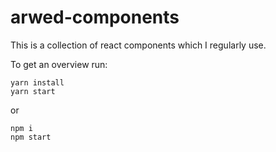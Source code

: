 # arwed-components

This is a collection of react components which I regularly use.

To get an overview run:
```
yarn install
yarn start
```

or
```
npm i
npm start
```
